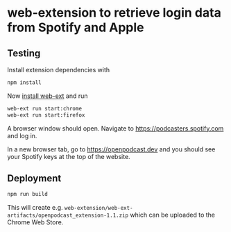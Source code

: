 # web-extension to retrieve login data from Spotify and Apple

## Testing

Install extension dependencies with

```bash
npm install
```

Now [install web-ext][webext] and run

```bash
web-ext run start:chrome
web-ext run start:firefox
```

A browser window should open.
Navigate to <https://podcasters.spotify.com> and log in.

In a new browser tab, go to <https://openpodcast.dev> and you should see your Spotify keys at the top of the website.

[webext]: https://github.com/mozilla/web-ext

## Deployment

```bash
npm run build
```

This will create e.g. `web-extension/web-ext-artifacts/openpodcast_extension-1.1.zip` which can be uploaded to the Chrome Web Store.
